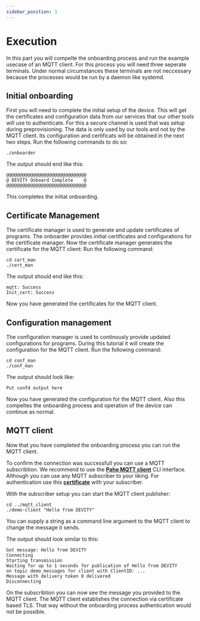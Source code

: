```yaml
---
sidebar_position: 3
---
```


# Execution

In this part you will compelte the onboarding process and run the example usecase of an MQTT client.
For this process you will need three seperate terminals.
Under normal circumstances these terminals are not neccessary because the processes would be run by a daemon like systemd.

## Initial onboarding

First you will need to complete the initial setup of the device.
This will get the certificates and configuration data from our services that our other tools will use to authenticate.
For this a secure channel is used that was setup during preprovisioning.
The data is only used by our tools and not by the MQTT client.
Its configuration and certificats will be obtained in the next two steps.
Run the following commands to do so:  
```
./onboarder
```

The output should end like this:

```
@@@@@@@@@@@@@@@@@@@@@@@@@@@@@@
@ DEVITY Onboard Complete    @
@@@@@@@@@@@@@@@@@@@@@@@@@@@@@@
```

This completes the initial onboarding.

## Certificate Management

The certificate manager is used to generate and update certificates of programs.
The onboarder provides initial certificates and configurations for the certificate manager.
Now the certificate manager generates the certificate for the MQTT client:
Run the following command:
```
cd cert_man
./cert_man
```

The output should end like this:

```
mqtt: Success
Init_cert: Success
```

Now you have generated the certificates for the MQTT client.

## Configuration management

The configuration manager is used to continously provide updated configurations for programs.
During this tutorial it will create the configuration for the MQTT client.
Run the following command:
```
cd conf_man
./conf_man
```

The output should look like:

```
Put confd output here
```

Now you have generated the configuration for the MQTT client.
Also this compeltes the onboarding process and operation of the device can continue as normal.

## MQTT client

Now that you have completed the onboarding process you can run the MQTT client.

To confirm the connection was successfull you can use a MQTT subscribtion.
We recommend to use the **[Paho MQTT client](github.com/eclipse/paho.mqtt.c)** CLI interface.
Although you can use any MQTT subscriber to your liking.
For authentication use this **[certificate](./assets/demo.crt.pem)** with your subscriber.

With the subscriber setup you can start the MQTT client publisher:
```
cd ../mqtt_client
./demo-client "Hello from DEVITY"
```
You can supply a string as a command line argument to the MQTT client to change the message it sends.

The output should look similar to this:
```
Got message: Hello from DEVITY
Connecting
Starting transmission
Waiting for up to 1 seconds for publication of Hello from DEVITY
on topic demo_messages for client with ClientID: ...
Message with delivery token 0 delivered
Disconnecting
```

On the subscribtion you can now see the message you provided to the MQTT client.
The MQTT client establishes the connection via certificate based TLS.
That way without the onboarding process authentication would not be possible.